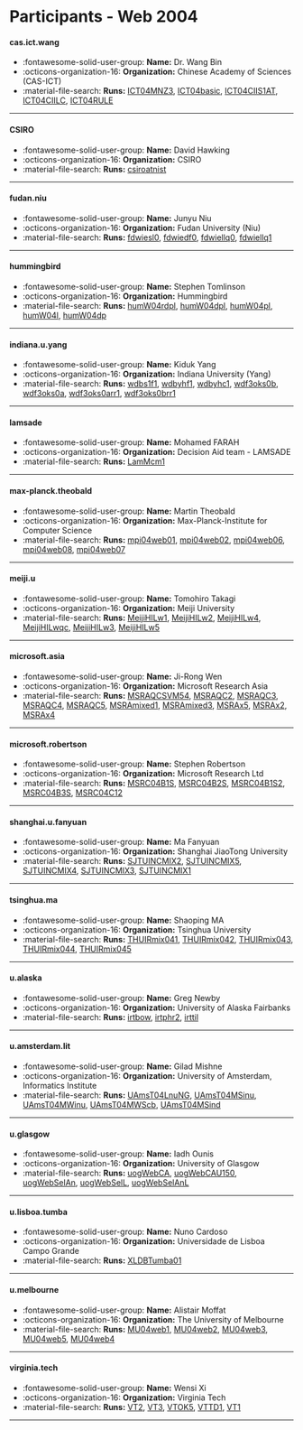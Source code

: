# Participants - Web 2004 

#### cas.ict.wang
 - :fontawesome-solid-user-group: **Name:** Dr. Wang Bin
 - :octicons-organization-16: **Organization:** Chinese Academy of Sciences (CAS-ICT)
 - :material-file-search: **Runs:** [ICT04MNZ3](./runs.md#ict04mnz3), [ICT04basic](./runs.md#ict04basic), [ICT04CIIS1AT](./runs.md#ict04ciis1at), [ICT04CIILC](./runs.md#ict04ciilc), [ICT04RULE](./runs.md#ict04rule)

---
#### CSIRO
 - :fontawesome-solid-user-group: **Name:** David Hawking
 - :octicons-organization-16: **Organization:** CSIRO
 - :material-file-search: **Runs:** [csiroatnist](./runs.md#csiroatnist)

---
#### fudan.niu
 - :fontawesome-solid-user-group: **Name:** Junyu Niu
 - :octicons-organization-16: **Organization:** Fudan University (Niu)
 - :material-file-search: **Runs:** [fdwiesl0](./runs.md#fdwiesl0), [fdwiedf0](./runs.md#fdwiedf0), [fdwiellq0](./runs.md#fdwiellq0), [fdwiellq1](./runs.md#fdwiellq1)

---
#### hummingbird
 - :fontawesome-solid-user-group: **Name:** Stephen Tomlinson
 - :octicons-organization-16: **Organization:** Hummingbird
 - :material-file-search: **Runs:** [humW04rdpl](./runs.md#humw04rdpl), [humW04dpl](./runs.md#humw04dpl), [humW04pl](./runs.md#humw04pl), [humW04l](./runs.md#humw04l), [humW04dp](./runs.md#humw04dp)

---
#### indiana.u.yang
 - :fontawesome-solid-user-group: **Name:** Kiduk Yang
 - :octicons-organization-16: **Organization:** Indiana University (Yang)
 - :material-file-search: **Runs:** [wdbs1f1](./runs.md#wdbs1f1), [wdbyhf1](./runs.md#wdbyhf1), [wdbyhc1](./runs.md#wdbyhc1), [wdf3oks0b](./runs.md#wdf3oks0b), [wdf3oks0a](./runs.md#wdf3oks0a), [wdf3oks0arr1](./runs.md#wdf3oks0arr1), [wdf3oks0brr1](./runs.md#wdf3oks0brr1)

---
#### lamsade
 - :fontawesome-solid-user-group: **Name:** Mohamed FARAH
 - :octicons-organization-16: **Organization:** Decision Aid team  - LAMSADE
 - :material-file-search: **Runs:** [LamMcm1](./runs.md#lammcm1)

---
#### max-planck.theobald
 - :fontawesome-solid-user-group: **Name:** Martin Theobald
 - :octicons-organization-16: **Organization:** Max-Planck-Institute for Computer Science
 - :material-file-search: **Runs:** [mpi04web01](./runs.md#mpi04web01), [mpi04web02](./runs.md#mpi04web02), [mpi04web06](./runs.md#mpi04web06), [mpi04web08](./runs.md#mpi04web08), [mpi04web07](./runs.md#mpi04web07)

---
#### meiji.u
 - :fontawesome-solid-user-group: **Name:** Tomohiro Takagi
 - :octicons-organization-16: **Organization:** Meiji University
 - :material-file-search: **Runs:** [MeijiHILw1](./runs.md#meijihilw1), [MeijiHILw2](./runs.md#meijihilw2), [MeijiHILw4](./runs.md#meijihilw4), [MeijiHILwqc](./runs.md#meijihilwqc), [MeijiHILw3](./runs.md#meijihilw3), [MeijiHILw5](./runs.md#meijihilw5)

---
#### microsoft.asia
 - :fontawesome-solid-user-group: **Name:** Ji-Rong Wen
 - :octicons-organization-16: **Organization:** Microsoft Research Asia
 - :material-file-search: **Runs:** [MSRAQCSVM54](./runs.md#msraqcsvm54), [MSRAQC2](./runs.md#msraqc2), [MSRAQC3](./runs.md#msraqc3), [MSRAQC4](./runs.md#msraqc4), [MSRAQC5](./runs.md#msraqc5), [MSRAmixed1](./runs.md#msramixed1), [MSRAmixed3](./runs.md#msramixed3), [MSRAx5](./runs.md#msrax5), [MSRAx2](./runs.md#msrax2), [MSRAx4](./runs.md#msrax4)

---
#### microsoft.robertson
 - :fontawesome-solid-user-group: **Name:** Stephen Robertson
 - :octicons-organization-16: **Organization:** Microsoft Research Ltd
 - :material-file-search: **Runs:** [MSRC04B1S](./runs.md#msrc04b1s), [MSRC04B2S](./runs.md#msrc04b2s), [MSRC04B1S2](./runs.md#msrc04b1s2), [MSRC04B3S](./runs.md#msrc04b3s), [MSRC04C12](./runs.md#msrc04c12)

---
#### shanghai.u.fanyuan
 - :fontawesome-solid-user-group: **Name:** Ma Fanyuan
 - :octicons-organization-16: **Organization:** Shanghai JiaoTong University
 - :material-file-search: **Runs:** [SJTUINCMIX2](./runs.md#sjtuincmix2), [SJTUINCMIX5](./runs.md#sjtuincmix5), [SJTUINCMIX4](./runs.md#sjtuincmix4), [SJTUINCMIX3](./runs.md#sjtuincmix3), [SJTUINCMIX1](./runs.md#sjtuincmix1)

---
#### tsinghua.ma
 - :fontawesome-solid-user-group: **Name:** Shaoping MA
 - :octicons-organization-16: **Organization:** Tsinghua University
 - :material-file-search: **Runs:** [THUIRmix041](./runs.md#thuirmix041), [THUIRmix042](./runs.md#thuirmix042), [THUIRmix043](./runs.md#thuirmix043), [THUIRmix044](./runs.md#thuirmix044), [THUIRmix045](./runs.md#thuirmix045)

---
#### u.alaska
 - :fontawesome-solid-user-group: **Name:** Greg Newby
 - :octicons-organization-16: **Organization:** University of Alaska Fairbanks
 - :material-file-search: **Runs:** [irtbow](./runs.md#irtbow), [irtphr2](./runs.md#irtphr2), [irttil](./runs.md#irttil)

---
#### u.amsterdam.lit
 - :fontawesome-solid-user-group: **Name:** Gilad Mishne
 - :octicons-organization-16: **Organization:** University of Amsterdam, Informatics Institute
 - :material-file-search: **Runs:** [UAmsT04LnuNG](./runs.md#uamst04lnung), [UAmsT04MSinu](./runs.md#uamst04msinu), [UAmsT04MWinu](./runs.md#uamst04mwinu), [UAmsT04MWScb](./runs.md#uamst04mwscb), [UAmsT04MSind](./runs.md#uamst04msind)

---
#### u.glasgow
 - :fontawesome-solid-user-group: **Name:** Iadh Ounis
 - :octicons-organization-16: **Organization:** University of Glasgow
 - :material-file-search: **Runs:** [uogWebCA](./runs.md#uogwebca), [uogWebCAU150](./runs.md#uogwebcau150), [uogWebSelAn](./runs.md#uogwebselan), [uogWebSelL](./runs.md#uogwebsell), [uogWebSelAnL](./runs.md#uogwebselanl)

---
#### u.lisboa.tumba
 - :fontawesome-solid-user-group: **Name:** Nuno Cardoso
 - :octicons-organization-16: **Organization:** Universidade de Lisboa Campo Grande
 - :material-file-search: **Runs:** [XLDBTumba01](./runs.md#xldbtumba01)

---
#### u.melbourne
 - :fontawesome-solid-user-group: **Name:** Alistair Moffat
 - :octicons-organization-16: **Organization:** The University of Melbourne
 - :material-file-search: **Runs:** [MU04web1](./runs.md#mu04web1), [MU04web2](./runs.md#mu04web2), [MU04web3](./runs.md#mu04web3), [MU04web5](./runs.md#mu04web5), [MU04web4](./runs.md#mu04web4)

---
#### virginia.tech
 - :fontawesome-solid-user-group: **Name:** Wensi Xi
 - :octicons-organization-16: **Organization:** Virginia Tech
 - :material-file-search: **Runs:** [VT2](./runs.md#vt2), [VT3](./runs.md#vt3), [VTOK5](./runs.md#vtok5), [VTTD1](./runs.md#vttd1), [VT1](./runs.md#vt1)

---
